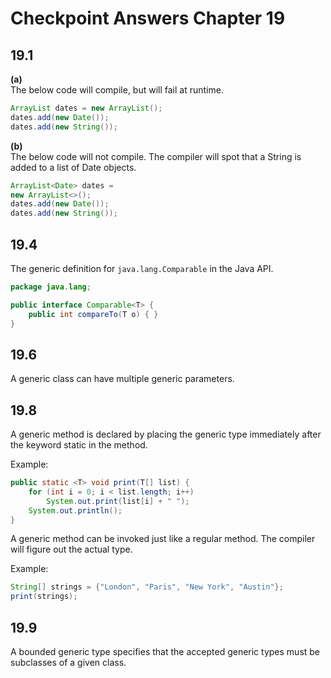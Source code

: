 # Checkpoint Answers Chapter 19 #
## 19.1 ##
**(a)**  
The below code will compile, but will fail at runtime.
```Java  
ArrayList dates = new ArrayList();
dates.add(new Date());
dates.add(new String());
```  

**(b)**  
The below code will not compile. The compiler will spot that a String is added to a list of Date objects.
```Java  
ArrayList<Date> dates =
new ArrayList<>();
dates.add(new Date());
dates.add(new String());
```  
## 19.4 ##
The generic definition for `java.lang.Comparable` in the Java API.
```Java  
package java.lang;  

public interface Comparable<T> {
	public int compareTo(T o) { }
}
```  

## 19.6 ##
A generic class can have multiple generic parameters.  

## 19.8 ##
A generic method is declared by placing the generic type immediately after the keyword static in the method.  

Example:  
```Java  
public static <T> void print(T[] list) {
	for (int i = 0; i < list.length; i++)
		System.out.print(list[i] + " ");
	System.out.println();
}
```  
A generic method can be invoked just like a regular method. The compiler will figure out the actual type.  

Example:  
```Java  
String[] strings = {"London", "Paris", "New York", "Austin"};  
print(strings);  
```  

## 19.9 ##
A bounded generic type specifies that the accepted generic types must be subclasses of a given class.  
